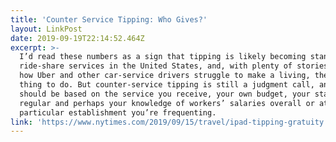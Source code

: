 ```yaml
---
title: 'Counter Service Tipping: Who Gives?'
layout: LinkPost
date: 2019-09-19T22:14:52.464Z
excerpt: >-
  I’d read these numbers as a sign that tipping is likely becoming standard in
  ride-share services in the United States, and, with plenty of stories out on
  how Uber and other car-service drivers struggle to make a living, the right
  thing to do. But counter-service tipping is still a judgment call, and perhaps
  should be based on the service you receive, your own budget, your status as a
  regular and perhaps your knowledge of workers’ salaries overall or at the
  particular establishment you’re frequenting.
link: 'https://www.nytimes.com/2019/09/15/travel/ipad-tipping-gratuity.html'
---
```


